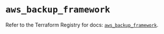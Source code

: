# `aws_backup_framework`

Refer to the Terraform Registry for docs: [`aws_backup_framework`](https://registry.terraform.io/providers/hashicorp/aws/6.17.0/docs/resources/backup_framework).
